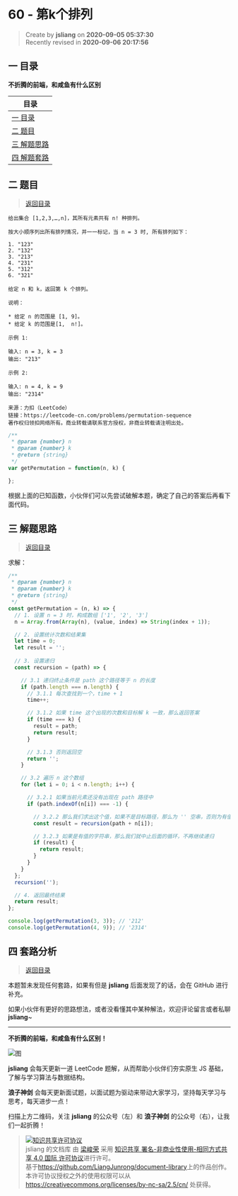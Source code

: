 60 - 第k个排列
===

> Create by **jsliang** on **2020-09-05 05:37:30**  
> Recently revised in **2020-09-06 20:17:56**

## <a name="chapter-one" id="chapter-one"></a>一 目录

**不折腾的前端，和咸鱼有什么区别**

| 目录 |
| --- |
| [一 目录](#chapter-one) |
| <a name="catalog-chapter-two" id="catalog-chapter-two"></a>[二 题目](#chapter-two) |
| <a name="catalog-chapter-three" id="catalog-chapter-three"></a>[三 解题思路](#chapter-three) |
| <a name="catalog-chapter-four" id="catalog-chapter-four"></a>[四 解题套路](#chapter-four) |

## <a name="chapter-two" id="chapter-two"></a>二 题目

> [返回目录](#chapter-one)

```
给出集合 [1,2,3,…,n]，其所有元素共有 n! 种排列。

按大小顺序列出所有排列情况，并一一标记，当 n = 3 时, 所有排列如下：

1. "123"
2. "132"
3. "213"
4. "231"
5. "312"
6. "321"

给定 n 和 k，返回第 k 个排列。

说明：

* 给定 n 的范围是 [1, 9]。
* 给定 k 的范围是[1,  n!]。

示例 1:

输入: n = 3, k = 3
输出: "213"

示例 2:

输入: n = 4, k = 9
输出: "2314"

来源：力扣（LeetCode）
链接：https://leetcode-cn.com/problems/permutation-sequence
著作权归领扣网络所有。商业转载请联系官方授权，非商业转载请注明出处。
```

```js
/**
 * @param {number} n
 * @param {number} k
 * @return {string}
 */
var getPermutation = function(n, k) {

};
```

根据上面的已知函数，小伙伴们可以先尝试破解本题，确定了自己的答案后再看下面代码。

## <a name="chapter-three" id="chapter-three"></a>三 解题思路

> [返回目录](#chapter-one)

求解：

```js
/**
 * @param {number} n
 * @param {number} k
 * @return {string}
 */
const getPermutation = (n, k) => {
  // 1. 设置 n = 3 时，构成数组 ['1', '2', '3']
  n = Array.from(Array(n), (value, index) => String(index + 1));

  // 2. 设置统计次数和结果集
  let time = 0;
  let result = '';
  
  // 3. 设置递归
  const recursion = (path) => {

    // 3.1 递归终止条件是 path 这个路径等于 n 的长度
    if (path.length === n.length) {
      // 3.1.1 每次查找到一个，time + 1
      time++;

      // 3.1.2 如果 time 这个出现的次数和目标解 k 一致，那么返回答案
      if (time === k) {
        result = path;
        return result;
      }

      // 3.1.3 否则返回空
      return '';
    }

    // 3.2 遍历 n 这个数组
    for (let i = 0; i < n.length; i++) {

      // 3.2.1 如果当前元素还没有出现在 path 路径中
      if (path.indexOf(n[i]) === -1) {

        // 3.2.2 那么我们求出这个值，如果不是目标路径，那么为 '' 空串，否则为有值的字符串
        const result = recursion(path + n[i]);

        // 3.2.3 如果是有值的字符串，那么我们就中止后面的循环，不再继续递归
        if (result) {
          return result;
        }
      }
    }
  };
  recursion('');

  // 4. 返回最终结果
  return result;
};

console.log(getPermutation(3, 3)); // '212'
console.log(getPermutation(4, 9)); // '2314'
```

## <a name="chapter-four" id="chapter-four"></a>四 套路分析

> [返回目录](#chapter-one)

本题暂未发现任何套路，如果有但是 **jsliang** 后面发现了的话，会在 GitHub 进行补充。

如果小伙伴有更好的思路想法，或者没看懂其中某种解法，欢迎评论留言或者私聊 **jsliang**~

---

**不折腾的前端，和咸鱼有什么区别！**

![图](https://github.com/LiangJunrong/document-library/blob/master/public-repertory/img/z-index-small.png?raw=true)

**jsliang** 会每天更新一道 LeetCode 题解，从而帮助小伙伴们夯实原生 JS 基础，了解与学习算法与数据结构。

**浪子神剑** 会每天更新面试题，以面试题为驱动来带动大家学习，坚持每天学习与思考，每天进步一点！

扫描上方二维码，关注 **jsliang** 的公众号（左）和 **浪子神剑** 的公众号（右），让我们一起折腾！

> <a rel="license" href="http://creativecommons.org/licenses/by-nc-sa/4.0/"><img alt="知识共享许可协议" style="border-width:0" src="https://i.creativecommons.org/l/by-nc-sa/4.0/88x31.png" /></a><br /><span xmlns:dct="http://purl.org/dc/terms/" property="dct:title">jsliang 的文档库</span> 由 <a xmlns:cc="http://creativecommons.org/ns#" href="https://github.com/LiangJunrong/document-library" property="cc:attributionName" rel="cc:attributionURL">梁峻荣</a> 采用 <a rel="license" href="http://creativecommons.org/licenses/by-nc-sa/4.0/">知识共享 署名-非商业性使用-相同方式共享 4.0 国际 许可协议</a>进行许可。<br />基于<a xmlns:dct="http://purl.org/dc/terms/" href="https://github.com/LiangJunrong/document-library" rel="dct:source">https://github.com/LiangJunrong/document-library</a>上的作品创作。<br />本许可协议授权之外的使用权限可以从 <a xmlns:cc="http://creativecommons.org/ns#" href="https://creativecommons.org/licenses/by-nc-sa/2.5/cn/" rel="cc:morePermissions">https://creativecommons.org/licenses/by-nc-sa/2.5/cn/</a> 处获得。
